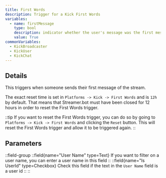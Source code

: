 ```yaml
---
title: First Words
description: Trigger for a Kick First Words
variables:
  - name: firstMessage
    type: bool
    description: indicator whether the user's message was the first message **ever** in the channel
    value: True
commonVariables:
  - KickBroadcaster
  - KickUser
  - KickChat
---
```



## Details
This triggers when someone sends their first message of the stream.

The exact reset time is set in `Platforms -> Kick -> First Words` and is `12h` by default. That means that Streamer.bot must have been closed for 12 hours in order to reset the First Words trigger.

::tip
If you want to reset the First Words trigger, you can do so by going to `Platforms -> Kick -> First Words` and clicking the `Reset` button. This will reset the First Words trigger and allow it to be triggered again.
::


## Parameters
::field-group
  ::field{name="User Name" type=Text}
    If you want to filter on a user name, you can enter a user name in this field
  ::
  ::field{name="Is UserId" type=Checkbox}
    Check this field if the text in the `User Name` field is a user id
  ::
::

